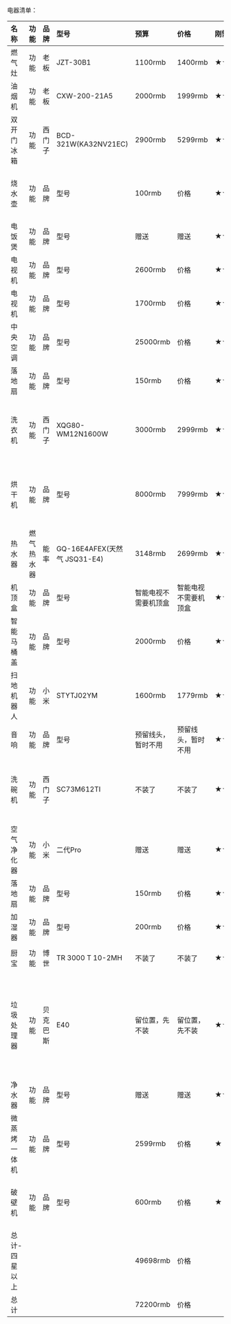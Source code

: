 电器清单：

| 名称                | 功能                | 品牌         | 型号         | 预算         | 价格         | 刚需等级     | 尺寸         | 位置         |
| :----------------  | :------------------ | :---------- | :----------- | :----------- | :---------- | :----------- | :---------- | :----------- |
| 燃气灶              | 功能                 | 老板            | JZT-30B1          | 1100rmb | 1400rmb | ★★★★★  | 650 X 350 / 4-R10                           | 厨房 |
| 油烟机              | 功能                 | 老板            | CXW-200-21A5      | 2000rmb | 1999rmb | ★★★★★  | 745 X 354 X 579                             | 厨房 |
| 双开门冰箱             | 功能        | 西门子            | BCD-321W(KA32NV21EC)       | 2900rmb | 5299rmb | ★★★★★  | 663 X 612 X 1854                            | 客厅 |
| 烧水壶              | 功能                 | 品牌            | 型号               | 100rmb   | 价格     | ★★★★★  | 尺寸 | 厨房 or 客厅 |
| 电饭煲              | 功能                 | 品牌            | 型号               | 赠送  | 赠送     | ★★★★★  | 尺寸 | 厨房 |
| 电视机              | 功能                 | 品牌            | 型号               | 2600rmb  | 价格     | ★★★★★  | 尺寸 | 客厅 |
| 电视机              | 功能                 | 品牌            | 型号               | 1700rmb  | 价格     | ★★★★★  | 尺寸 | 主卧 |
| 中央空调            | 功能                 | 品牌            | 型号               | 25000rmb | 价格     | ★★★★★  | 尺寸 | 全屋 |
| 落地扇              | 功能                 | 品牌            | 型号               | 150rmb   | 价格     | ★★★★★  | 450 X 420 X 1330                           | 客厅 |
| 洗衣机              | 功能                 | 西门子          | XQG80-WM12N1600W   | 3000rmb  | 2999rmb | ★★★★★  | 550 x 598 x 848                            | 阳台水池侧面 |
| 烘干机              | 功能                 | 品牌            | 型号               | 8000rmb  | 7999rmb | ★★★★★  | 599 X 598 X 842                           | 阳台水池对面 |
| 热水器              | 燃气热水器          | 能率          | GQ-16E4AFEX(天然气 JSQ31-E4)   | 3148rmb  | 2699rmb | ★★★★★  | 494 X 233 X 749                           | 厨房 |
| 机顶盒              | 功能                 | 品牌            | 型号               | 智能电视不需要机顶盒   | 智能电视不需要机顶盒  | ★★★  | 尺寸                                       | 客厅 |
| 智能马桶盖           | 功能                 | 品牌            | 型号               | 2000rmb  | 价格     | ★★★     | 尺寸                                       | 主卫 |
| 扫地机器人           | 功能                 | 小米            | STYTJ02YM         | 1600rmb  | 1779rmb | ★★★     | 尺寸                                       | 客厅 |
| 音响                | 功能                | 品牌           | 型号                | 预留线头，暂时不用  | 预留线头，暂时不用 | ★★★    | 尺寸                                       | 客厅 |
| 洗碗机              | 功能                 | 西门子           | SC73M612TI        | 不装了 | 不装了 | ★★★     | 595 X 500 X 595 <br> 500 X 560 X 600(开孔)  | 厨房 |
| 空气净化器           | 功能                 | 小米            | 二代Pro           | 赠送  | 赠送      | ★★★    | 260 X 260 X 735                             | 客厅 |
| 落地扇              | 功能                 | 品牌            | 型号               | 150rmb   | 价格     | ★★★     | 450 X 420 X 1330                           | 卧室 |
| 加湿器              | 功能                 | 品牌            | 型号               | 200rmb   | 价格      | ★★     | 尺寸                                       | 卧室 |
| 厨宝                | 功能                | 博世            | TR 3000 T 10-2MH  | 不装了  | 不装了  | ★★   | 380 X 300 X 400                             | 厨房 |
| 垃圾处理器           | 功能                 | 贝克巴斯         | E40               | 留位置，先不装 | 留位置，先不装 | ★★      | 218(直径) X 279(出口距离顶部) X 359(高)/ 90(开口内径) 114(开口外径) | 厨房 |
| 净水器              | 功能                 | 品牌            | 型号               | 赠送 | 赠送     | ★★      | 尺寸 | 厨房 |
| 微蒸烤一体机           | 功能                 | 品牌            | 型号               | 2599rmb | 价格     | ★      | 尺寸 | 厨房 or 客厅 |
| 破壁机              | 功能                 | 品牌            | 型号               | 600rmb   | 价格     | ★      | 尺寸 | 厨房 or 客厅 |
| 总计-四星以上        |                     |                 |                    | 49698rmb | 价格      |         |  | |
| 总计                |                     |                 |                    | 72200rmb | 价格      |         |  | |





































